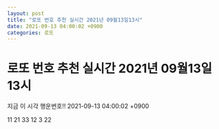 ```yaml
---
layout: post
title: "로또 번호 추천 실시간 2021년 09월13일13시"
date: 2021-09-13 04:00:02 +0900
categories: 로또
---
```


# 로또 번호 추천 실시간 2021년 09월13일13시

지금 이 시각 행운번호!! 2021-09-13 04:00:02 +0900

 11  21  33  12  3  22 

